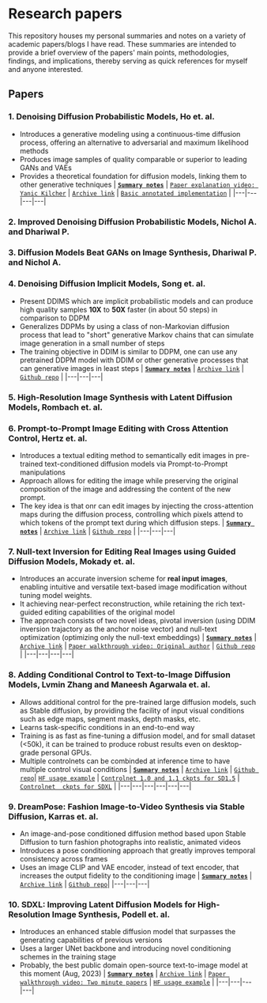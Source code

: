 # Research papers
This repository houses my personal summaries and notes on a variety of academic papers/blogs I have read. These summaries are intended to provide a brief overview of the papers' main points, methodologies, findings, and implications, thereby serving as quick references for myself and anyone interested.


## Papers
### 1. Denoising Diffusion Probabilistic Models, Ho et. al.
- Introduces a generative modeling using a continuous-time diffusion process, offering an alternative to adversarial and maximum likelihood methods
- Produces image samples of quality comparable or superior to leading GANs and VAEs
- Provides a theoretical foundation for diffusion models, linking them to other generative techniques
    | [**`Summary notes`**](Summaries/DDPM.md) |  [`Paper explanation video: Yanic Kilcher`](https://www.youtube.com/watch?v=W-O7AZNzbzQ) |  [`Archive link`](https://arxiv.org/abs/2006.11239) |  [`Basic annotated implementation`](https://nn.labml.ai/diffusion/ddpm/index.html) |
    |---|---|---|---|

### 2. Improved Denoising Diffusion Probabilistic Models, Nichol A. and Dhariwal P.


### 3. Diffusion Models Beat GANs on Image Synthesis, Dhariwal P. and Nichol A.

### 4. Denoising Diffusion Implicit Models, Song et. al.
- Present DDIMS which are implicit probabilistic models and can produce high quality samples **10X** to **50X** faster (in about 50 steps) in comparison to DDPM
- Generalizes DDPMs by using a class of non-Markovian diffusion process that lead to "short" generative Markov chains that can simulate image generation in a small number of steps
- The training objective in DDIM is similar to DDPM, one can use any pretrained DDPM model with DDIM or other generative processes that can generative images in least steps
    | [**`Summary notes`**](Summaries/DDIM.md) |  [`Archive link`](https://arxiv.org/abs/2010.02502) |  [`Github repo`](https://github.com/ermongroup/ddim) |
    |---|---|---|
### 5. High-Resolution Image Synthesis with Latent Diffusion Models, Rombach et. al.

### 6. Prompt-to-Prompt Image Editing with Cross Attention Control, Hertz et. al.
- Introduces a textual editing method to semantically edit images in pre-trained text-conditioned diffusion models via Prompt-to-Prompt manipulations
- Approach allows for editing the image while preserving the original composition of the image and addressing the content of the new prompt.  
- The key idea is that onr can edit images by injecting the cross-attention maps during the diffusion process, controlling which pixels attend to which tokens of the prompt text during which diffusion steps. 
    | [**`Summary notes`**](Summaries/Prompt-to-prompt.md) |  [`Archive link`](https://arxiv.org/abs/2208.01626) | [`Github repo`](https://github.com/google/prompt-to-prompt/) |
    |---|---|---|
### 7. Null-text Inversion for Editing Real Images using Guided Diffusion Models, Mokady et. al.
- Introduces an accurate inversion scheme for **real input images**,  enabling intuitive and versatile text-based image modification without tuning model weights.
- It achieving near-perfect reconstruction, while retaining the rich text-guided editing capabilities of the original model
- The approach consists of two novel ideas, pivotal inversion (using DDIM inversion trajactory as the anchor noise vector) and null-text optimization (optimizing only the null-text embeddings)
    | [**`Summary notes`**](Summaries/Null-TextInversion.md) |  [`Archive link`](https://arxiv.org/abs/2211.09794) | [`Paper walkthrough video: Original author`](https://www.youtube.com/watch?v=qzTlzrMWU2M&t=52s) | [`Github repo`](https://github.com/google/prompt-to-prompt/#null-text-inversion-for-editing-real-images)  |
    |---|---|---|---|
### 8. Adding Conditional Control to Text-to-Image Diffusion Models, Lvmin Zhang and Maneesh Agarwala et. al.
- Allows additional control for the pre-trained large diffusion models, such as Stable diffusion, by providing the facility of input visual conditions such as edge maps, segment masks, depth masks, etc.
- Learns task-specific conditions in an end-to-end way
- Training is as fast as fine-tuning a diffusion model, and for small dataset (<50k), it can be trained to produce robust results even on desktop-grade personal GPUs.
- Multiple controlnets can be combinded at inference time to have multiple control visual conditions
    | [**`Summary notes`**](Summaries/ControlNet.md) |  [`Archive link`](https://arxiv.org/abs/2302.05543) | [`Github repo`](https://github.com/lllyasviel/ControlNet)|  [`HF usage example`](https://huggingface.co/blog/controlnet) |  [`Controlnet 1.0 and 1.1 ckpts for SD1.5`](https://huggingface.co/lllyasviel) |  [`Controlnet  ckpts for SDXL`](https://huggingface.co/models?other=stable-diffusion-xl&other=controlnet) |
    |---|---|---|---|---|---|

### 9. DreamPose: Fashion Image-to-Video Synthesis via Stable Diffusion, Karras et. al.
-  An image-and-pose conditioned diffusion method based upon Stable Diffusion to turn fashion photographs into realistic, animated videos
-  Introduces a pose conditioning approach that greatly improves temporal consistency across frames
-  Uses an image CLIP and VAE encoder, instead of text encoder, that increases the output fidelity to the conditioning image
    | [**`Summary notes`**](Summaries/SDXL.md) |  [`Archive link`](https://arxiv.org/abs/2304.06025) | [`Github repo`](https://github.com/johannakarras/DreamPose)|
    |---|---|---|

### 10. SDXL: Improving Latent Diffusion Models for High-Resolution Image Synthesis, Podell et. al.
- Introduces an enhanced stable diffusion model that surpasses the generating capabilities of previous versions
- Uses a larger UNet backbone and introducing novel conditioning schemes in the training stage
- Probably, the best public domain open-source text-to-image model at this moment (Aug, 2023)
    | [**`Summary notes`**](Summaries/DreamPose.md) |  [`Archive link`](https://arxiv.org/abs/2307.01952) | [`Paper walkthrough video: Two minute papers`](https://www.youtube.com/watch?v=kkYaikeLJdc) | [`HF usage example`](https://huggingface.co/docs/diffusers/api/pipelines/stable_diffusion/stable_diffusion_xl)  |
    |---|---|---|---|


  

